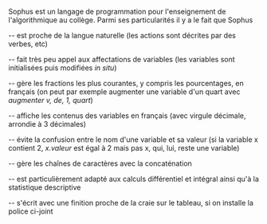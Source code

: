 Sophus est un langage de programmation pour l'enseignement de l'algorithmique au collège. Parmi ses particularités il y a le fait que Sophus

-- est proche de la langue naturelle (les actions sont décrites par des verbes, etc) 

-- fait très peu appel aux affectations de variables (les variables sont initialisées puis modifiées *in situ*)

-- gère les fractions les plus courantes, y compris les pourcentages, en français (on peut par exemple augmenter une variable d'un quart avec *augmenter v, de, 1, quart*) 

-- affiche les contenus des variables en français (avec virgule décimale, arrondie à 3 décimales)

-- évite la confusion entre le nom d'une variable et sa valeur (si la variable x contient 2, *x.valeur* est égal à 2 mais pas x, qui, lui, reste une variable)

-- gère les chaînes de caractères avec la concaténation

-- est particulièrement adapté aux calculs différentiel et intégral ainsi qu'à la statistique descriptive

-- s'écrit avec une finition proche de la craie sur le tableau, si on installe la police ci-joint
